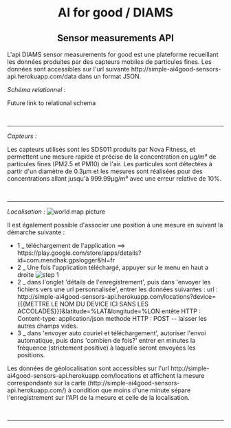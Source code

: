 <h1 align="center">AI for good / DIAMS</h1>
<h2 align="center">Sensor measurements API</h2>

<p>L'api DIAMS sensor measurements for good est une plateforme recueillant les données produites par des capteurs mobiles de particules fines.
Les données sont accessibles sur l'url suivante http://simple-ai4good-sensors-api.herokuapp.com/data dans un format JSON.</p>

<em>Schéma relationnel :</em>
<p>Future link to relational schema</p>
<br />
<hr />
<em>Capteurs :</em>
<p>Les capteurs utilisés sont les SDS011 produits par Nova Fitness, et permettent une mesure rapide et précise de la concentration en μg/m³ de particules fines (PM2.5 et PM10) de l'air.
Les particules sont détectées à partir d'un diamètre de 0.3μm et les mesures sont réalisées pour des concentrations allant jusqu'à 999.99μg/m³ avec une erreur relative de 10%.</p>
<br />
<hr />
<em>Localisation :</em>
<img src='https://zupimages.net/up/19/29/8be3.jpg' alt='world map picture' />
<p>Il est également possible d'associer une position à une mesure en suivant la démarche suivante :
  <ul><li>1 _ téléchargement de l'application ==> https://play.google.com/store/apps/details?id=com.mendhak.gpslogger&hl=fr</li>
    <li>2 _ Une fois l'application téléchargé, appuyer sur le menu en haut a droite <img src='https://zupimages.net/up/19/29/my1r.jpg' alt='step 1' />
  <li>2 _ dans l'onglet 'détails de l'enregistrement', puis dans 'envoyer les fichiers vers une url personnalisée', entrer les données suivantes :
    url : http://simple-ai4good-sensors-api.herokuapp.com/locations?device={{{METTRE LE NOM DU DEVICE ICI SANS LES ACCOLADES}}}&latitude=%LAT&longitude=%LON
    entête HTTP : Content-type: application/json
    methode HTTP : POST
    -- laisser les autres champs vides.</li>
  <li>3 _ dans 'envoyer auto couriel et téléchargement',
autoriser l'envoi automatique, puis dans 'combien de fois?' entrer en minutes la fréquence (strictement positive) à laquelle seront envoyées les positions.</li></ul>
Les données de géolocalisation sont accessibles sur l'url http://simple-ai4good-sensors-api.herokuapp.com/locations et affichent la mesure correspondante sur la carte (http://simple-ai4good-sensors-api.herokuapp.com/) à condition que moins d'une minute sépare l'enregistrement sur l'API de la mesure et celle de la localisation.</p>
<br />
<hr />
